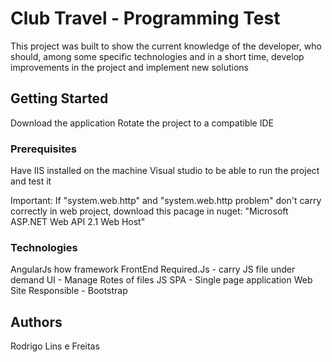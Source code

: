 # Club Travel - Programming Test

This project was built to show the current knowledge of the developer, who should, among some specific technologies and in a short time, develop improvements in the project and implement new solutions

## Getting Started

Download the application
Rotate the project to a compatible IDE

### Prerequisites

Have IIS installed on the machine
Visual studio to be able to run the project and test it

 Important: If "system.web.http" and "system.web.http problem" don't carry correctly in web project, download this pacage in nuget:
 "Microsoft ASP.NET Web API 2.1 Web Host"

### Technologies

AngularJs how framework FrontEnd
Required.Js - carry JS file under demand
UI - Manage Rotes of files JS
SPA - Single page application
Web Site Responsible - Bootstrap

## Authors

Rodrigo Lins e Freitas
